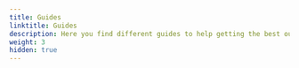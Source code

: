 ```yaml
---
title: Guides
linktitle: Guides
description: Here you find different guides to help getting the best out of your electric Audi.
weight: 3
hidden: true
---
```



